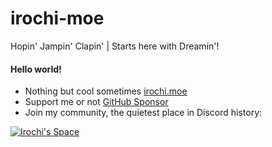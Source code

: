 # irochi-moe

Hopin' Jampin' Clapin' | Starts here with Dreamin'!

#### Hello world!
- Nothing but cool sometimes [irochi.moe](https://irochi.moe)
- Support me or not [GitHub Sponsor](https://github.com/sponsors/irochi-moe)
- Join my community, the quietest place in Discord history:

<a href="https://discord.irochi.moe">
    <img alt="Irochi's Space" src="https://discord.com/api/guilds/1110742424059392131/widget.png?style=banner2">
</a>
